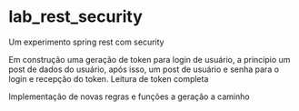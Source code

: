# lab_rest_security

Um experimento spring rest com security

Em construção uma geração de token para login de usuário, a princípio um post de dados do usuário, após isso, 
um post de usuário e senha para o login e recepção do token.
Leitura de token completa

Implementação de novas regras e funções a geração a caminho